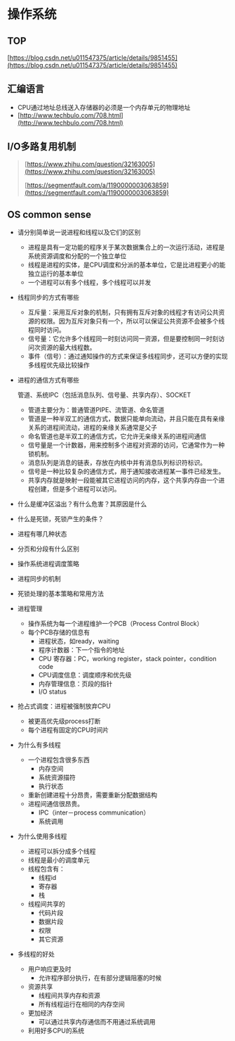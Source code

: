# 操作系统

## TOP

[https://blog.csdn.net/u011547375/article/details/9851455](https://blog.csdn.net/u011547375/article/details/9851455)

## 汇编语言

* CPU通过地址总线送入存储器的必须是一个内存单元的物理地址
* [http://www.techbulo.com/708.html](http://www.techbulo.com/708.html)

## I/O多路复用机制

> [https://www.zhihu.com/question/32163005](https://www.zhihu.com/question/32163005)
>
> [https://segmentfault.com/a/1190000003063859](https://segmentfault.com/a/1190000003063859)

## OS common sense

* 请分别简单说一说进程和线程以及它们的区别
  * 进程是具有一定功能的程序关于某次数据集合上的一次运行活动，进程是系统资源调度和分配的一个独立单位
  * 线程是进程的实体，是CPU调度和分派的基本单位，它是比进程更小的能独立运行的基本单位
  * 一个进程可以有多个线程，多个线程可以并发
* 线程同步的方式有哪些
  * 互斥量：采用互斥对象的机制，只有拥有互斥对象的线程才有访问公共资源的权限。因为互斥对象只有一个，所以可以保证公共资源不会被多个线程同时访问。
  * 信号量：它允许多个线程同一时刻访问同一资源，但是要控制同一时刻访问次资源的最大线程数。
  * 事件（信号）：通过通知操作的方式来保证多线程同步，还可以方便的实现多线程优先级比较操作
* 进程的通信方式有哪些

  管道、系统IPC（包括消息队列、信号量、共享内存）、SOCKET

  * 管道主要分为：普通管道PIPE、流管道、命名管道
  * 管道是一种半双工的通信方式，数据只能单向流动，并且只能在具有亲缘关系的进程间流动，进程的亲缘关系通常是父子
  * 命名管道也是半双工的通信方式，它允许无亲缘关系的进程间通信
  * 信号量是一个计数器，用来控制多个进程对资源的访问，它通常作为一种锁机制。
  * 消息队列是消息的链表，存放在内核中并有消息队列标识符标识。
  * 信号是一种比较复杂的通信方式，用于通知接收进程某一事件已经发生。
  * 共享内存就是映射一段能被其它进程访问的内存，这个共享内存由一个进程创建，但是多个进程可以访问。

* 什么是缓冲区溢出？有什么危害？其原因是什么
* 什么是死锁，死锁产生的条件？
* 进程有哪几种状态
* 分页和分段有什么区别
* 操作系统进程调度策略
* 进程同步的机制
* 死锁处理的基本策略和常用方法
* 进程管理
  * 操作系统为每一个进程维护一个PCB（Process Control Block）
  * 每个PCB存储的信息有
    * 进程状态，如ready，waiting
    * 程序计数器：下一个指令的地址
    * CPU 寄存器：PC，working register，stack pointer，condition code
    * CPU调度信息：调度顺序和优先级
    * 内存管理信息：页段的指针
    * I/O status
* 抢占式调度：进程被强制放弃CPU
  * 被更高优先级process打断
  * 每个进程有固定的CPU时间片
* 为什么有多线程
  * 一个进程包含很多东西
    * 内存空间
    * 系统资源描符
    * 执行状态
  * 重新创建进程十分昂贵，需要重新分配数据结构
  * 进程间通信很昂贵。
    * IPC（inter－process communication）
    * 系统调用
* 为什么使用多线程
  * 进程可以拆分成多个线程
  * 线程是最小的调度单元
  * 线程包含有：
    * 线程id
    * 寄存器
    * 栈
  * 线程间共享的
    * 代码片段
    * 数据片段
    * 权限
    * 其它资源
* 多线程的好处
  * 用户响应更及时
    * 允许程序部分执行，在有部分逻辑阻塞的时候
  * 资源共享
    * 线程间共享内存和资源
    * 所有线程运行在相同的内存空间
  * 更加经济
    * 可以通过共享内存通信而不用通过系统调用
  * 利用好多CPU的系统


